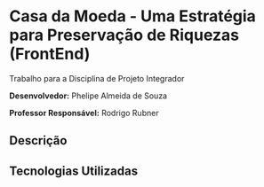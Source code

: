 # Casa da Moeda - Uma Estratégia para Preservação de Riquezas (FrontEnd)

Trabalho para a Disciplina de Projeto Integrador

**Desenvolvedor:** Phelipe Almeida de Souza

**Professor Responsável:** Rodrigo Rubner 

## Descrição

## Tecnologias Utilizadas
